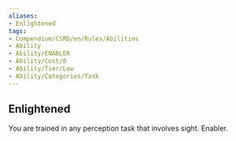 ```yaml
---
aliases:
- Enlightened
tags:
- Compendium/CSRD/en/Rules/Abilities
- Ability
- Ability/ENABLER
- Ability/Cost/0
- Ability/Tier/Low
- Ability/Categories/Task
---
```


  
## Enlightened  
You are trained in any perception task that involves sight. Enabler.